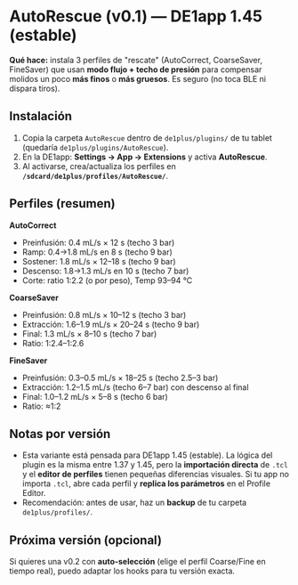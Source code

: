 
# AutoRescue (v0.1) — DE1app 1.45 (estable)

**Qué hace:** instala 3 perfiles de "rescate" (AutoCorrect, CoarseSaver, FineSaver) que usan **modo flujo + techo de presión** para compensar molidos un poco **más finos** o **más gruesos**. Es seguro (no toca BLE ni dispara tiros).

## Instalación
1) Copia la carpeta `AutoRescue` dentro de `de1plus/plugins/` de tu tablet (quedaría `de1plus/plugins/AutoRescue`).  
2) En la DE1app: **Settings → App → Extensions** y activa **AutoRescue**.  
3) Al activarse, crea/actualiza los perfiles en **`/sdcard/de1plus/profiles/AutoRescue/`**.

## Perfiles (resumen)
**AutoCorrect**  
- Preinfusión: 0.4 mL/s × 12 s (techo 3 bar)  
- Ramp: 0.4→1.8 mL/s en 8 s (techo 9 bar)  
- Sostener: 1.8 mL/s × 12–18 s (techo 9 bar)  
- Descenso: 1.8→1.3 mL/s en 10 s (techo 7 bar)  
- Corte: ratio 1:2.2 (o por peso), Temp 93–94 °C

**CoarseSaver**  
- Preinfusión: 0.8 mL/s × 10–12 s (techo 3 bar)  
- Extracción: 1.6–1.9 mL/s × 20–24 s (techo 9 bar)  
- Final: 1.3 mL/s × 8–10 s (techo 7 bar)  
- Ratio: 1:2.4–1:2.6

**FineSaver**  
- Preinfusión: 0.3–0.5 mL/s × 18–25 s (techo 2.5–3 bar)  
- Extracción: 1.2–1.5 mL/s (techo 6–7 bar) con descenso al final  
- Final: 1.0–1.2 mL/s × 5–8 s (techo 6 bar)  
- Ratio: ≈1:2

## Notas por versión
- Esta variante está pensada para DE1app 1.45 (estable). La lógica del plugin es la misma entre 1.37 y 1.45, pero la **importación directa** de `.tcl` y el **editor de perfiles** tienen pequeñas diferencias visuales. Si tu app no importa `.tcl`, abre cada perfil y **replica los parámetros** en el Profile Editor.
- Recomendación: antes de usar, haz un **backup** de tu carpeta `de1plus/profiles/`.

## Próxima versión (opcional)
Si quieres una v0.2 con **auto-selección** (elige el perfil Coarse/Fine en tiempo real), puedo adaptar los hooks para tu versión exacta.
